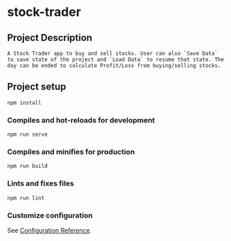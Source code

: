 # stock-trader

## Project Description
```
A Stock Trader app to buy and sell stocks. User can also `Save Data` to save state of the project and `Load Data` to resume that state. The day can be ended to calculate Profit/Loss from buying/selling stocks.
```

## Project setup
```
npm install
```

### Compiles and hot-reloads for development
```
npm run serve
```

### Compiles and minifies for production
```
npm run build
```

### Lints and fixes files
```
npm run lint
```

### Customize configuration
See [Configuration Reference](https://cli.vuejs.org/config/).
